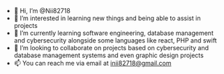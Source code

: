 - 👋 Hi, I’m @Nii82718
- 👀 I’m interested in learning new things and being able to assist in projects
- 🌱 I’m currently learning software engineering, database management and cybersecurity alongside some languages like react, PHP and swift
- 💞️ I’m looking to collaborate on projects based on cybersecurity and database management systems and even graphic design projects
- 📫 You can reach me via email at inii82718@gmail.com

<!---
Nii82718/Nii82718 is a ✨ special ✨ repository because its `README.md` (this file) appears on your GitHub profile.
You can click the Preview link to take a look at your changes.
--->

